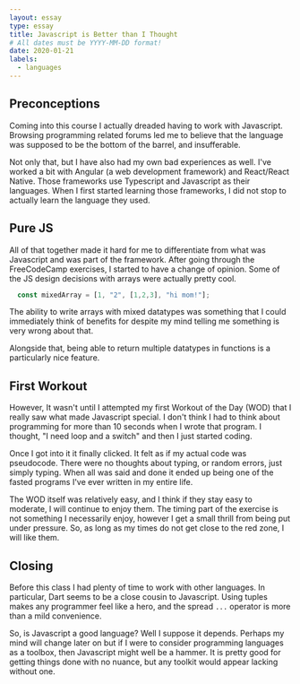 ```yaml
---
layout: essay
type: essay
title: Javascript is Better than I Thought
# All dates must be YYYY-MM-DD format!
date: 2020-01-21
labels:
  - languages
---
```


## Preconceptions  

Coming into this course I actually dreaded having to work with Javascript. Browsing programming related forums led me to believe that the language was supposed to be the bottom of the barrel, and insufferable.  

Not only that, but I have also had my own bad experiences as well. I've worked a bit with Angular (a web development framework) and React/React Native. Those frameworks use Typescript and Javascript as their languages. When I first started learning those frameworks, I did not stop to actually learn the language they used.  

## Pure JS  

All of that together made it hard for me to differentiate from what was Javascript and was part of the framework. After going through the FreeCodeCamp exercises, I started to have a change of opinion. Some of the JS design decisions with arrays were actually pretty cool.  

``` Javascript  
  const mixedArray = [1, "2", [1,2,3], "hi mom!"];
```  

The ability to write arrays with mixed datatypes was something that I could immediately think of benefits for despite my mind telling me something is very wrong about that.  

Alongside that, being able to return multiple datatypes in functions is a particularly nice feature.  

## First Workout  

However, It wasn't until I attempted my first Workout of the Day (WOD) that I really saw what made Javascript special. I don't think I had to think about programming for more than 10 seconds when I wrote that program. I thought, "I need loop and a switch" and then I just started coding.  

Once I got into it it finally clicked. It felt as if my actual code was pseudocode. There were no thoughts about typing, or random errors, just simply typing. When all was said and done it ended up being one of the fasted programs I've ever written in my entire life.  

The WOD itself was relatively easy, and I think if they stay easy to moderate, I will continue to enjoy them. The timing part of the exercise is not something I necessarily enjoy, however I get a small thrill from being put under pressure. So, as long as my times do not get close to the red zone, I will like them.  

## Closing  

Before this class I had plenty of time to work with other languages. In particular, Dart seems to be a close cousin to Javascript. Using tuples makes any programmer feel like a hero, and the spread `...` operator is more than a mild convenience. 

So, is Javascript a good language? Well I suppose it depends. Perhaps my mind will change later on but if I were to consider programming languages as a toolbox, then Javascript might well be a hammer. It is pretty good for getting things done with no nuance, but any toolkit would appear lacking without one.  
